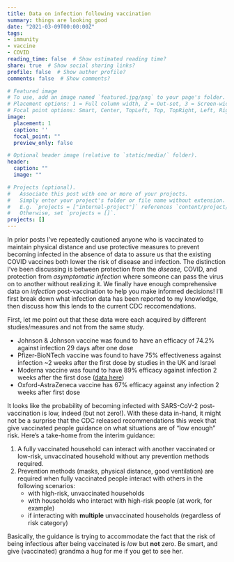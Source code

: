 ```yaml
---
title: Data on infection following vaccination
summary: things are looking good
date: "2021-03-09T00:00:00Z"
tags:
- immunity
- vaccine
- COVID
reading_time: false  # Show estimated reading time?
share: true  # Show social sharing links?
profile: false  # Show author profile?
comments: false  # Show comments?

# Featured image
# To use, add an image named `featured.jpg/png` to your page's folder.
# Placement options: 1 = Full column width, 2 = Out-set, 3 = Screen-width
# Focal point options: Smart, Center, TopLeft, Top, TopRight, Left, Right, BottomLeft, Bottom, BottomRight
image:
  placement: 1
  caption: ''
  focal_point: ""
  preview_only: false

# Optional header image (relative to `static/media/` folder).
header:
  caption: ""
  image: ""

# Projects (optional).
#   Associate this post with one or more of your projects.
#   Simply enter your project's folder or file name without extension.
#   E.g. `projects = ["internal-project"]` references `content/project/deep-learning/index.md`.
#   Otherwise, set `projects = []`.
projects: []
---
```


In prior posts I’ve repeatedly cautioned anyone who is vaccinated to maintain physical distance and use protective measures to prevent becoming infected in the absence of data to assure us that the existing COVID vaccines both lower the risk of disease and infection. The distinction I’ve been discussing is between protection from the *disease,* COVID, and protection from *asymptomatic infection* where someone can pass the virus on to another without realizing it. We finally have enough comprehensive data on *infection* post-vaccination to help you make informed decisions! I’ll first break down what infection data has been reported to my knowledge, then discuss how this lends to the current CDC reccomendations.

First, let me point out that these data were each acquired by different studies/measures and not from the same study.

- Johnson & Johnson vaccine was found to have an efficacy of 74.2% against infection 29 days after one dose
- Pfizer-BioNTech vaccine was found to have 75% effectiveness against infection ~2 weeks after the first dose by studies in the UK and Israel
- Moderna vaccine was found to have 89% efficacy against infection 2 weeks after the first dose ([data here](https://www.nejm.org/doi/suppl/10.1056/NEJMoa2035389/suppl_file/nejmoa2035389_appendix.pdf))
- Oxford-AstraZeneca vaccine has 67% efficacy against any infection 2 weeks after first dose 

It looks like the probability of becoming infected with SARS-CoV-2 post-vaccination is low, indeed (but not zero!). With these data in-hand, it might not be a surprise that the CDC released recommendations this week that give vaccinated people guidance on what situations are of “low enough” risk. Here’s a take-home from the interim guidance:

1. A fully vaccinated household can interact with another vaccinated or low-risk, unvaccinated household without any prevention methods required.
2. Prevention methods (masks, physical distance, good ventilation) are required when fully vaccinated people interact with others in the following scenarios: 
	- with high-risk, unvaccinated households 
	- with households who interact with high-risk people (at work, for example)
	- if interacting with **multiple** unvaccinated households (regardless of risk category)

Basically, the guidance is trying to accommodate the fact that the risk of being infectious after being vaccinated is *low* but **not** zero. Be smart, and give (vaccinated) grandma a hug for me if you get to see her.